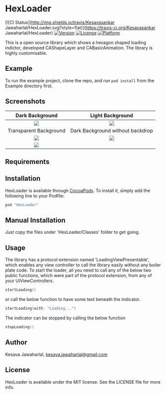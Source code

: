 # HexLoader

[![CI Status](http://img.shields.io/travis/Kesavasankar Jawaharlal/HexLoader.svg?style=flat)](https://travis-ci.org/Kesavasankar Jawaharlal/HexLoader)
[![Version](https://img.shields.io/cocoapods/v/HexLoader.svg?style=flat)](http://cocoapods.org/pods/HexLoader)
[![License](https://img.shields.io/cocoapods/l/HexLoader.svg?style=flat)](http://cocoapods.org/pods/HexLoader)
[![Platform](https://img.shields.io/cocoapods/p/HexLoader.svg?style=flat)](http://cocoapods.org/pods/HexLoader)

This is a open source library which shows a hexagon shaped loading indictor, developed CAShapeLayer and CABasicAnimation. The library is highly customisable.

## Example

To run the example project, clone the repo, and run `pod install` from the Example directory first.

## Screenshots
Dark Background            |  Light Background
:-------------------------:|:-------------------------:
![](https://github.com/Kesava-Jawaharlal/HexLoader/blob/master/Resources/HexLoaderDarkBackground.gif)  |  ![](https://github.com/Kesava-Jawaharlal/HexLoader/blob/master/Resources/HexLoaderLightBackground.gif)
Transparent Background     |  Dark Background without backdrop
![](https://github.com/Kesava-Jawaharlal/HexLoader/blob/master/Resources/HexLoaderTransparentBackground.gif)  |  ![](https://github.com/Kesava-Jawaharlal/HexLoader/blob/master/Resources/HexLoaderDarkBackgroundBare.gif)
![](https://github.com/Kesava-Jawaharlal/HexLoader/blob/master/Resources/HexLoaderDarkBackgroundCustomTextColor.gif)  |

## Requirements

## Installation

HexLoader is available through [CocoaPods](http://cocoapods.org). To install
it, simply add the following line to your Podfile:

```ruby
pod "HexLoader"
```

## Manual Installation
Just copy the files under 'HexLoader/Classes' folder to get going.

## Usage

The library has a protocol extension named 'LoadingViewPresentable', which enables any view controller to call the library easily without any boiler plate code. To start the loader, all you need to call any of the below two public functions, which were part of the protocol extension, from any of your UIViewControllers.

```swift
startLoading()
```
or call the below function to have some text beneath the indicator.
```swift
startLoading(with: "Loading...")
```

The indicator can be stopped by calling the below function
```swift
stopLoading()
```


## Author

Kesava Jawaharlal, kesava.jawaharlal@gmail.com

## License

HexLoader is available under the MIT license. See the LICENSE file for more info.
